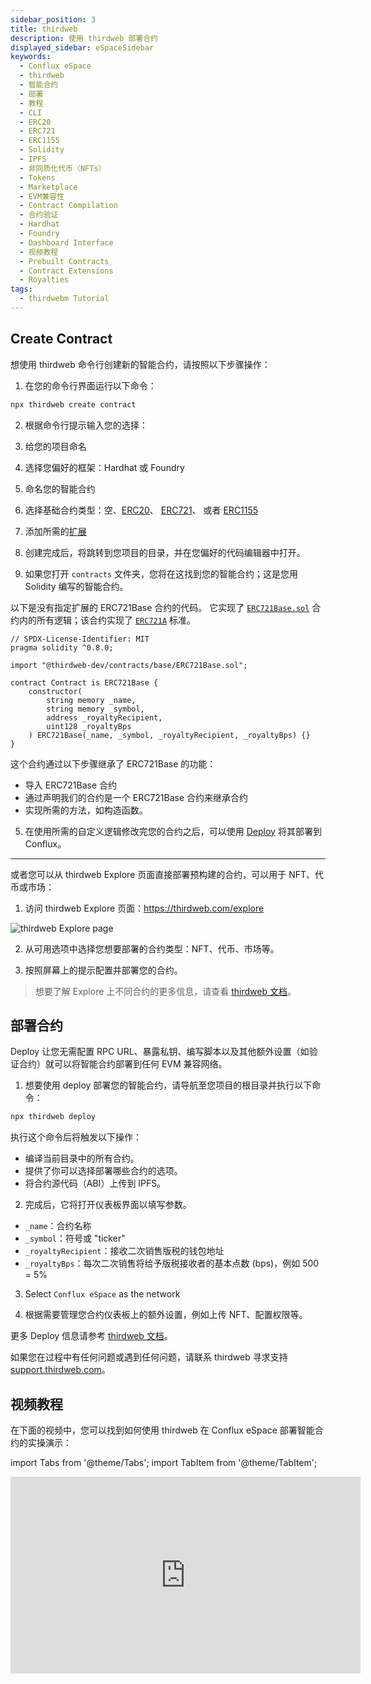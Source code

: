 ```yaml
---
sidebar_position: 3
title: thirdweb
description: 使用 thirdweb 部署合约
displayed_sidebar: eSpaceSidebar
keywords:
  - Conflux eSpace
  - thirdweb
  - 智能合约
  - 部署
  - 教程
  - CLI
  - ERC20
  - ERC721
  - ERC1155
  - Solidity
  - IPFS
  - 非同质化代币（NFTs）
  - Tokens
  - Marketplace
  - EVM兼容性
  - Contract Compilation
  - 合约验证
  - Hardhat
  - Foundry
  - Dashboard Interface
  - 视频教程
  - Prebuilt Contracts
  - Contract Extensions
  - Royalties
tags:
  - thirdwebm Tutorial
---
```


## Create Contract

想使用 thirdweb 命令行创建新的智能合约，请按照以下步骤操作：

1. 在您的命令行界面运行以下命令：

  ```bash
  npx thirdweb create contract
  ```

2. 根据命令行提示输入您的选择：
  1. 给您的项目命名
  2. 选择您偏好的框架：Hardhat 或 Foundry
  3. 命名您的智能合约
  4. 选择基础合约类型：空、[ERC20](https://portal.thirdweb.com/solidity/base-contracts/erc20base)、 [ERC721](https://portal.thirdweb.com/solidity/base-contracts/erc721base)、 或者 [ERC1155](https://portal.thirdweb.com/solidity/base-contracts/erc1155base)
  5. 添加所需的[扩展](https://portal.thirdweb.com/solidity/extensions)

3. 创建完成后，将跳转到您项目的目录，并在您偏好的代码编辑器中打开。

4. 如果您打开 `contracts` 文件夹，您将在这找到您的智能合约；这是您用 Solidity 编写的智能合约。

  以下是没有指定扩展的 ERC721Base 合约的代码。 它实现了 [`ERC721Base.sol`](https://github.com/thirdweb-dev/contracts/blob/main/contracts/base/ERC721Base.sol) 合约内的所有逻辑；该合约实现了 [`ERC721A`](https://github.com/thirdweb-dev/contracts/blob/main/contracts/eip/ERC721A.sol) 标准。

  ```solidity
  // SPDX-License-Identifier: MIT
  pragma solidity ^0.8.0;

  import "@thirdweb-dev/contracts/base/ERC721Base.sol";

  contract Contract is ERC721Base {
      constructor(
          string memory _name,
          string memory _symbol,
          address _royaltyRecipient,
          uint128 _royaltyBps
      ) ERC721Base(_name, _symbol, _royaltyRecipient, _royaltyBps) {}
  }
  ```

  这个合约通过以下步骤继承了 ERC721Base 的功能：

  - 导入 ERC721Base 合约
  - 通过声明我们的合约是一个 ERC721Base 合约来继承合约
  - 实现所需的方法，如构造函数。

5. 在使用所需的自定义逻辑修改完您的合约之后，可以使用 [Deploy](https://portal.thirdweb.com/deploy) 将其部署到 Conflux。

---

或者您可以从 thirdweb Explore 页面直接部署预构建的合约，可以用于 NFT、代币或市场：

1. 访问 thirdweb Explore 页面：https://thirdweb.com/explore

  ![thirdweb Explore page](/img/thirdweb-explore.png)

2. 从可用选项中选择您想要部署的合约类型：NFT、代币、市场等。

3. 按照屏幕上的提示配置并部署您的合约。

> 想要了解 Explore 上不同合约的更多信息，请查看 [thirdweb 文档](https://portal.thirdweb.com/pre-built-contracts)。

## 部署合约

Deploy 让您无需配置 RPC URL、暴露私钥、编写脚本以及其他额外设置（如验证合约）就可以将智能合约部署到任何 EVM 兼容网络。

1. 想要使用 deploy 部署您的智能合约，请导航至您项目的根目录并执行以下命令：

  ```bash
  npx thirdweb deploy
  ```

  执行这个命令后将触发以下操作：

  - 编译当前目录中的所有合约。
  - 提供了你可以选择部署哪些合约的选项。
  - 将合约源代码（ABI）上传到 IPFS。

2. 完成后，它将打开仪表板界面以填写参数。
  - `_name`：合约名称
  - `_symbol`：符号或 "ticker"
  - `_royaltyRecipient`：接收二次销售版税的钱包地址
  - `_royaltyBps`：每次二次销售将给予版税接收者的基本点数 (bps)，例如 500 = 5%

3. Select `Conflux eSpace` as the network

4. 根据需要管理您合约仪表板上的额外设置，例如上传 NFT、配置权限等。

更多 Deploy 信息请参考 [thirdweb 文档](https://portal.thirdweb.com/deploy)。

如果您在过程中有任何问题或遇到任何问题，请联系 thirdweb 寻求支持 [support.thirdweb.com](http://support.thirdweb.com/)。

## 视频教程

在下面的视频中，您可以找到如何使用 thirdweb 在 Conflux eSpace 部署智能合约的实操演示：

import Tabs from '@theme/Tabs';
import TabItem from '@theme/TabItem';

<Tabs>
  <TabItem value="youtube" label="thirdweb tutorial">
<iframe width="560" height="315" src="https://www.youtube.com/embed/Ilkj3ay0Uu4?si=CJmPLankHKlPgkAy" title="YouTube video player" frameborder="0" allow="accelerometer; autoplay; clipboard-write; encrypted-media; gyroscope; picture-in-picture; web-share" allowfullscreen></iframe>
  </TabItem>
</Tabs>

